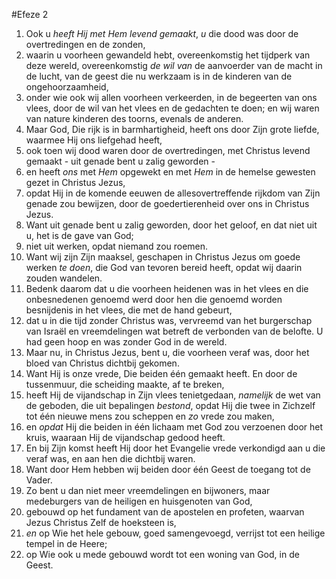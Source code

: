 #Efeze 2
1. Ook u *heeft Hij met Hem levend gemaakt*, *u* die dood was door de overtredingen en de zonden,
2. waarin u voorheen gewandeld hebt, overeenkomstig het tijdperk van deze wereld, overeenkomstig *de wil van* de aanvoerder van de macht in de lucht, van de geest die nu werkzaam is in de kinderen van de ongehoorzaamheid,
3. onder wie ook wij allen voorheen verkeerden, in de begeerten van ons vlees, door de wil van het vlees en de gedachten te doen; en wij waren van nature kinderen des toorns, evenals de anderen.
4. Maar God, Die rijk is in barmhartigheid, heeft ons door Zijn grote liefde, waarmee Hij ons liefgehad heeft,
5. ook toen wij dood waren door de overtredingen, met Christus levend gemaakt - uit genade bent u zalig geworden -
6. en heeft *ons* met *Hem* opgewekt en met *Hem* in de hemelse gewesten gezet in Christus Jezus,
7. opdat Hij in de komende eeuwen de allesovertreffende rijkdom van Zijn genade zou bewijzen, door de goedertierenheid over ons in Christus Jezus.
8. Want uit genade bent u zalig geworden, door het geloof, en dat niet uit u, het is de gave van God;
9. niet uit werken, opdat niemand zou roemen.
10. Want wij zijn Zijn maaksel, geschapen in Christus Jezus om goede werken *te doen*, die God van tevoren bereid heeft, opdat wij daarin zouden wandelen.
11. Bedenk daarom dat u die voorheen heidenen was in het vlees en die onbesnedenen genoemd werd door hen die genoemd worden besnijdenis in het vlees, die met de hand gebeurt,
12. dat u in die tijd zonder Christus was, vervreemd van het burgerschap van Israël en vreemdelingen wat betreft de verbonden van de belofte. U had geen hoop en was zonder God in de wereld.
13. Maar nu, in Christus Jezus, bent u, die voorheen veraf was, door het bloed van Christus dichtbij gekomen.
14. Want Hij is onze vrede, Die beiden één gemaakt heeft. En door de tussenmuur, die scheiding maakte, af te breken,
15. heeft Hij de vijandschap in Zijn vlees tenietgedaan, *namelijk* de wet van de geboden, die uit bepalingen *bestond*, opdat Hij die twee in Zichzelf tot één nieuwe mens zou scheppen en *zo* vrede zou maken,
16. en *opdat* Hij die beiden in één lichaam met God zou verzoenen door het kruis, waaraan Hij de vijandschap gedood heeft.
17. En bij Zijn komst heeft Hij door het Evangelie vrede verkondigd aan u die veraf was, en aan hen die dichtbij waren.
18. Want door Hem hebben wij beiden door één Geest de toegang tot de Vader.
19. Zo bent u dan niet meer vreemdelingen en bijwoners, maar medeburgers van de heiligen en huisgenoten van God,
20. gebouwd op het fundament van de apostelen en profeten, waarvan Jezus Christus Zelf de hoeksteen is,
21. *en* op Wie het hele gebouw, goed samengevoegd, verrijst tot een heilige tempel in de Heere;
22. op Wie ook u mede gebouwd wordt tot een woning van God, in de Geest.
